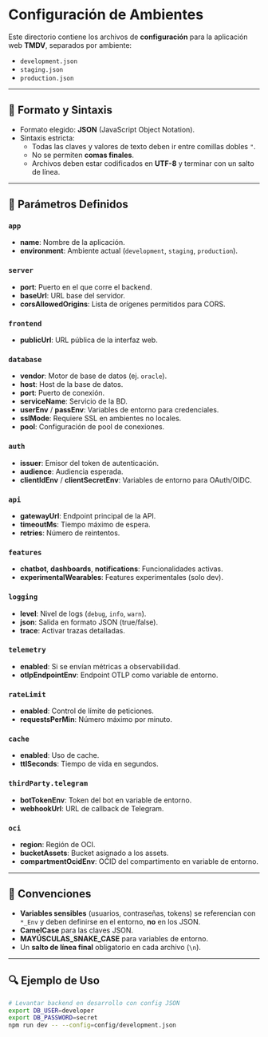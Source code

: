 # Configuración de Ambientes

Este directorio contiene los archivos de **configuración** para la aplicación web **TMDV**, separados por ambiente:  
- `development.json`  
- `staging.json`  
- `production.json`  

---

## 📂 Formato y Sintaxis
- Formato elegido: **JSON** (JavaScript Object Notation).  
- Sintaxis estricta:  
  - Todas las claves y valores de texto deben ir entre comillas dobles `"`.  
  - No se permiten **comas finales**.  
  - Archivos deben estar codificados en **UTF-8** y terminar con un salto de línea.  

---

## 📌 Parámetros Definidos

### `app`
- **name**: Nombre de la aplicación.  
- **environment**: Ambiente actual (`development`, `staging`, `production`).  

### `server`
- **port**: Puerto en el que corre el backend.  
- **baseUrl**: URL base del servidor.  
- **corsAllowedOrigins**: Lista de orígenes permitidos para CORS.  

### `frontend`
- **publicUrl**: URL pública de la interfaz web.  

### `database`
- **vendor**: Motor de base de datos (ej. `oracle`).  
- **host**: Host de la base de datos.  
- **port**: Puerto de conexión.  
- **serviceName**: Servicio de la BD.  
- **userEnv** / **passEnv**: Variables de entorno para credenciales.  
- **sslMode**: Requiere SSL en ambientes no locales.  
- **pool**: Configuración de pool de conexiones.  

### `auth`
- **issuer**: Emisor del token de autenticación.  
- **audience**: Audiencia esperada.  
- **clientIdEnv** / **clientSecretEnv**: Variables de entorno para OAuth/OIDC.  

### `api`
- **gatewayUrl**: Endpoint principal de la API.  
- **timeoutMs**: Tiempo máximo de espera.  
- **retries**: Número de reintentos.  

### `features`
- **chatbot**, **dashboards**, **notifications**: Funcionalidades activas.  
- **experimentalWearables**: Features experimentales (solo dev).  

### `logging`
- **level**: Nivel de logs (`debug`, `info`, `warn`).  
- **json**: Salida en formato JSON (true/false).  
- **trace**: Activar trazas detalladas.  

### `telemetry`
- **enabled**: Si se envían métricas a observabilidad.  
- **otlpEndpointEnv**: Endpoint OTLP como variable de entorno.  

### `rateLimit`
- **enabled**: Control de límite de peticiones.  
- **requestsPerMin**: Número máximo por minuto.  

### `cache`
- **enabled**: Uso de cache.  
- **ttlSeconds**: Tiempo de vida en segundos.  

### `thirdParty.telegram`
- **botTokenEnv**: Token del bot en variable de entorno.  
- **webhookUrl**: URL de callback de Telegram.  

### `oci`
- **region**: Región de OCI.  
- **bucketAssets**: Bucket asignado a los assets.  
- **compartmentOcidEnv**: OCID del compartimento en variable de entorno.  

---

## 📝 Convenciones
- **Variables sensibles** (usuarios, contraseñas, tokens) se referencian con `*_Env` y deben definirse en el entorno, **no** en los JSON.  
- **CamelCase** para las claves JSON.  
- **MAYÚSCULAS_SNAKE_CASE** para variables de entorno.  
- Un **salto de línea final** obligatorio en cada archivo (`\n`).  

---

## 🔍 Ejemplo de Uso
```bash
# Levantar backend en desarrollo con config JSON
export DB_USER=developer
export DB_PASSWORD=secret
npm run dev -- --config=config/development.json
